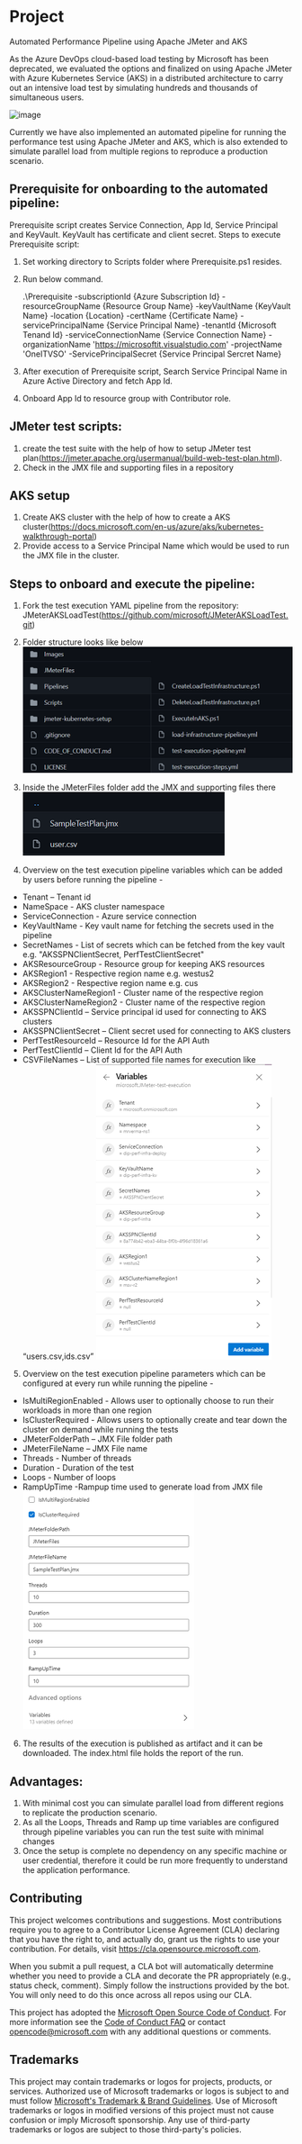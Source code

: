 # Project

Automated Performance Pipeline using Apache JMeter and AKS

As the Azure DevOps cloud-based load testing by Microsoft has been deprecated, we evaluated the options and finalized on using Apache JMeter with Azure Kubernetes Service (AKS) in a distributed architecture to carry out an intensive load test by simulating hundreds and thousands of simultaneous users.

![image](https://user-images.githubusercontent.com/81369583/114204849-499b3b00-9977-11eb-811d-2c2ff7248f11.png)

Currently we have also implemented an automated pipeline for running the performance test using Apache JMeter and AKS, which is also extended to simulate parallel load from multiple regions to reproduce a production scenario.

## Prerequisite for onboarding to the automated pipeline:

Prerequisite script creates Service Connection, App Id, Service Principal and KeyVault. KeyVault has certificate and client secret.
Steps to execute Prerequisite script:

1. Set working directory to Scripts folder where Prerequisite.ps1 resides.
2. Run below command.

   .\Prerequisite -subscriptionId {Azure Subscription Id} -resourceGroupName {Resource Group Name} -keyVaultName {KeyVault Name} -location {Location} -certName {Certificate Name} -servicePrincipalName {Service Principal Name} -tenantId {Microsoft Tenand Id} -serviceConnectionName {Service Connection Name} -organizationName 'https://microsoftit.visualstudio.com' -projectName 'OneITVSO' -ServicePrincipalSecret {Service Principal Sercret Name}

3. After execution of Prerequisite script, Search Service Principal Name in Azure Active Directory and fetch App Id.
4. Onboard App Id to resource group with Contributor role.

## JMeter test scripts:

1. create the test suite with the help of how to setup JMeter test plan(https://jmeter.apache.org/usermanual/build-web-test-plan.html).
2. Check in the JMX file and supporting files in a repository

## AKS setup

1. Create AKS cluster with the help of how to create a AKS cluster(https://docs.microsoft.com/en-us/azure/aks/kubernetes-walkthrough-portal)
2. Provide access to a Service Principal Name which would be used to run the JMX file in the cluster.

## Steps to onboard and execute the pipeline:

1. Fork the test execution YAML pipeline from the repository: JMeterAKSLoadTest(https://github.com/microsoft/JMeterAKSLoadTest.git)
2. Folder structure looks like below
   ![Folder Structure](./Images/folder-structure.png)

3. Inside the JMeterFiles folder add the JMX and supporting files there
   ![JMeter Files](./Images/JMeter-files.png)

4. Overview on the test execution pipeline variables which can be added by users before running the pipeline -

- Tenant – Tenant id
- NameSpace - AKS cluster namespace
- ServiceConnection - Azure service connection
- KeyVaultName - Key vault name for fetching the secrets used in the pipeline
- SecretNames - List of secrets which can be fetched from the key vault e.g. "AKSSPNClientSecret, PerfTestClientSecret"
- AKSResourceGroup - Resource group for keeping AKS resources
- AKSRegion1 - Respective region name e.g. westus2
- AKSRegion2 - Respective region name e.g. cus
- AKSClusterNameRegion1 - Cluster name of the respective region
- AKSClusterNameRegion2 - Cluster name of the respective region
- AKSSPNClientId – Service principal id used for connecting to AKS clusters
- AKSSPNClientSecret – Client secret used for connecting to AKS clusters
- PerfTestResourceId – Resource Id for the API Auth
- PerfTestClientId – Client Id for the API Auth
- CSVFileNames – List of supported file names for execution like “users.csv,ids.csv”
  ![Pipeline variables](./Images/pipeline-variables.png)

5. Overview on the test execution pipeline parameters which can be configured at every run while running the pipeline -

- IsMultiRegionEnabled - Allows user to optionally choose to run their workloads in more than one region
- IsClusterRequired - Allows users to optionally create and tear down the cluster on demand while running the tests
- JMeterFolderPath – JMX File folder path
- JMeterFileName – JMX File name
- Threads - Number of threads
- Duration - Duration of the test
- Loops - Number of loops
- RampUpTime -Rampup time used to generate load from JMX file
  ![Pipeline parameters](./Images/pipeline-parameters.png)

6. The results of the execution is published as artifact and it can be downloaded. The index.html file holds the report of the run.

## Advantages:

1. With minimal cost you can simulate parallel load from different regions to replicate the production scenario.
2. As all the Loops, Threads and Ramp up time variables are configured through pipeline variables you can run the test suite with minimal changes
3. Once the setup is complete no dependency on any specific machine or user credential, therefore it could be run more frequently to understand the application performance.

## Contributing

This project welcomes contributions and suggestions. Most contributions require you to agree to a
Contributor License Agreement (CLA) declaring that you have the right to, and actually do, grant us
the rights to use your contribution. For details, visit https://cla.opensource.microsoft.com.

When you submit a pull request, a CLA bot will automatically determine whether you need to provide
a CLA and decorate the PR appropriately (e.g., status check, comment). Simply follow the instructions
provided by the bot. You will only need to do this once across all repos using our CLA.

This project has adopted the [Microsoft Open Source Code of Conduct](https://opensource.microsoft.com/codeofconduct/).
For more information see the [Code of Conduct FAQ](https://opensource.microsoft.com/codeofconduct/faq/) or
contact [opencode@microsoft.com](mailto:opencode@microsoft.com) with any additional questions or comments.

## Trademarks

This project may contain trademarks or logos for projects, products, or services. Authorized use of Microsoft
trademarks or logos is subject to and must follow
[Microsoft's Trademark & Brand Guidelines](https://www.microsoft.com/en-us/legal/intellectualproperty/trademarks/usage/general).
Use of Microsoft trademarks or logos in modified versions of this project must not cause confusion or imply Microsoft sponsorship.
Any use of third-party trademarks or logos are subject to those third-party's policies.
